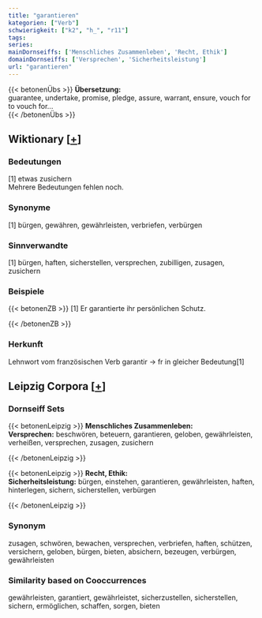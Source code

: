 ```yaml
---
title: "garantieren"
kategorien: ["Verb"]
schwierigkeit: ["k2", "h_", "r11"]
tags:
series:
mainDornseiffs: ['Menschliches Zusammenleben', 'Recht, Ethik']
domainDornseiffs: ['Versprechen', 'Sicherheitsleistung']
url: "garantieren"
---
```


{{< betonenÜbs >}}
**Übersetzung:**  
guarantee, undertake, promise, pledge, assure, warrant, ensure, vouch for  
to vouch for...  
{{< /betonenÜbs >}}

## Wiktionary [[+](https://de.wiktionary.org/wiki/garantieren)]

### Bedeutungen
[1] etwas zusichern  
Mehrere Bedeutungen fehlen noch.  

### Synonyme
[1] bürgen, gewähren, gewährleisten, verbriefen, verbürgen  

### Sinnverwandte
[1] bürgen, haften, sicherstellen, versprechen, zubilligen, zusagen, zusichern  

### Beispiele
{{< betonenZB >}}
[1] Er garantierte ihr persönlichen Schutz.  

{{< /betonenZB >}}
### Herkunft
Lehnwort vom französischen Verb garantir → fr in gleicher Bedeutung[1]  


## Leipzig Corpora [[+](https://corpora.uni-leipzig.de/en/res?word=garantieren&corpusId=deu_newscrawl-public_2018)]

### Dornseiff Sets
{{< betonenLeipzig >}}
**Menschliches Zusammenleben:**  
**Versprechen:** beschwören, beteuern, garantieren, geloben, gewährleisten, verheißen, versprechen, zusagen, zusichern  

{{< /betonenLeipzig >}}


{{< betonenLeipzig >}}
**Recht, Ethik:**  
**Sicherheitsleistung:** bürgen, einstehen, garantieren, gewährleisten, haften, hinterlegen, sichern, sicherstellen, verbürgen  

{{< /betonenLeipzig >}}

### Synonym
zusagen, schwören, bewachen, versprechen, verbriefen, haften, schützen, versichern, geloben, bürgen, bieten, absichern, bezeugen, verbürgen, gewährleisten


### Similarity based on Cooccurrences
gewährleisten, garantiert, gewährleistet, sicherzustellen, sicherstellen, sichern, ermöglichen, schaffen, sorgen, bieten

